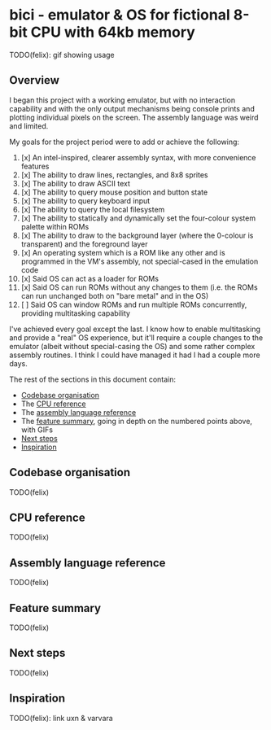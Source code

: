 # bici - emulator & OS for fictional 8-bit CPU with 64kb memory

TODO(felix): gif showing usage


## Overview

I began this project with a working emulator, but with no interaction capability and with the only output mechanisms being console prints and plotting individual pixels on the screen. The assembly language was weird and limited.

My goals for the project period were to add or achieve the following:

1.  [x] An intel-inspired, clearer assembly syntax, with more convenience features
2.  [x] The ability to draw lines, rectangles, and 8x8 sprites
3.  [x] The ability to draw ASCII text
4.  [x] The ability to query mouse position and button state
5.  [x] The ability to query keyboard input
6.  [x] The ability to query the local filesystem
7.  [x] The ability to statically and dynamically set the four-colour system palette within ROMs
8.  [x] The ability to draw to the background layer (where the 0-colour is transparent) and the foreground layer
9.  [x] An operating system which is a ROM like any other and is programmed in the VM's assembly, not special-cased in the emulation code
10. [x] Said OS can act as a loader for ROMs
11. [x] Said OS can run ROMs without any changes to them (i.e. the ROMs can run unchanged both on "bare metal" and in the OS)
12. [ ] Said OS can window ROMs and run multiple ROMs concurrently, providing multitasking capability

I've achieved every goal except the last. I know how to enable multitasking and provide a "real" OS experience, but it'll require a couple changes to the emulator (albeit without special-casing the OS) and some rather complex assembly routines. I think I could have managed it had I had a couple more days.

The rest of the sections in this document contain:

* [Codebase organisation](#codebase-organisation)
* The [CPU reference](#cpu-reference)
* The [assembly language reference](#assembly-language-reference)
* The [feature summary](#feature-summary), going in depth on the numbered points above, with GIFs
* [Next steps](#next-steps)
* [Inspiration](#inspiration)


## Codebase organisation

TODO(felix)


## CPU reference

TODO(felix)


## Assembly language reference

TODO(felix)


## Feature summary

TODO(felix)


## Next steps

TODO(felix)


## Inspiration

TODO(felix): link uxn & varvara
